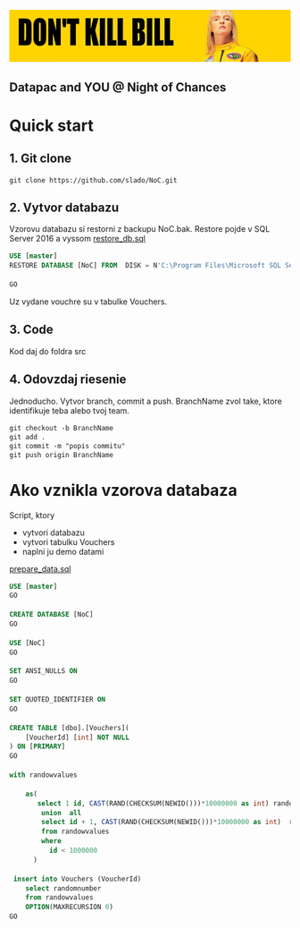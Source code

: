 
![Don't Kill Bill](img/KillBill_banner.jpg "Don't Kill Bill")


## Datapac and YOU @ Night of Chances

# Quick start
## 1. Git clone
```
git clone https://github.com/slado/NoC.git
```

## 2. Vytvor databazu
Vzorovu databazu si restorni z backupu NoC.bak. Restore pojde v SQL Server 2016 a vyssom
[restore_db.sql](restore_db.sql)

```sql
USE [master]
RESTORE DATABASE [NoC] FROM  DISK = N'C:\Program Files\Microsoft SQL Server\MSSQL13.SQL\MSSQL\Backup\NoC.bak' WITH  FILE = 1,  NOUNLOAD,  REPLACE,  STATS = 5

GO
```
Uz vydane vouchre su v tabulke Vouchers. 

## 3. Code
Kod daj do foldra src

## 4. Odovzdaj riesenie
Jednoducho. Vytvor branch, commit a push. BranchName zvol take, ktore identifikuje teba alebo tvoj team.

```
git checkout -b BranchName
git add .
git commit -m "popis commitu"
git push origin BranchName
```

# Ako vznikla vzorova databaza
Script, ktory
* vytvori databazu
* vytvori tabulku Vouchers
* naplni ju demo datami

[prepare_data.sql](prepare_data.sql)


```sql
USE [master]
GO

CREATE DATABASE [NoC] 
GO

USE [NoC]
GO

SET ANSI_NULLS ON
GO

SET QUOTED_IDENTIFIER ON
GO

CREATE TABLE [dbo].[Vouchers](
	[VoucherId] [int] NOT NULL
) ON [PRIMARY]
GO

with randowvalues

    as(
       select 1 id, CAST(RAND(CHECKSUM(NEWID()))*10000000 as int) randomnumber
        union  all
        select id + 1, CAST(RAND(CHECKSUM(NEWID()))*10000000 as int)  randomnumber
        from randowvalues
        where 
          id < 1000000
      )

 insert into Vouchers (VoucherId) 
    select randomnumber
    from randowvalues
    OPTION(MAXRECURSION 0)
GO
```

